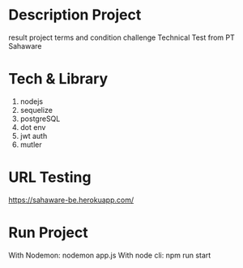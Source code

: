 # Description Project

result project terms and condition challenge Technical Test from PT Sahaware

# Tech & Library

1. nodejs
2. sequelize
3. postgreSQL
4. dot env
5. jwt auth
6. mutler

# URL Testing

https://sahaware-be.herokuapp.com/

# Run Project

With Nodemon: nodemon app.js
With node cli: npm run start
